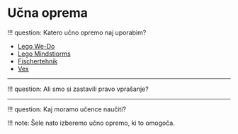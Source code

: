 # Učna oprema
!!! question: Katero učno opremo naj uporabim?

- [Lego We-Do](https://le-www-live-s.legocdn.com/sc/media/files/user-guides/wedo-2/introduction/introduction-en-us-v1-9a5c0557dd5e2d052e77cbc7c39e6a5f.pdf)
- [Lego Mindstiorms](https://education.lego.com/en-au/support/mindstorms-ev3/quick-start-guide)
- [Fischertehnik](https://www.fischertechnik.de/en/service/elearning/teaching)
- [Vex](http://www.vexrobotics.fi/wp-content/uploads/sites/5/2016/03/228-3319-VEX-IQ-Robotics-Education-Guide-201511051.pdf)

---

!!! question: Ali smo si zastavili pravo vprašanje?

---

!!! question: Kaj moramo učence naučiti?

!!! note: Šele nato izberemo učno opremo, ki to omogoča.

